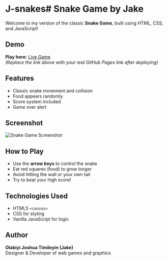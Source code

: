 # J-snakes# Snake Game by Jake

Welcome to my version of the classic **Snake Game**, built using HTML, CSS, and JavaScript!

## Demo
**Play here:** [Live Game](https://your-username.github.io/your-repo-name/)  
*(Replace the link above with your real GitHub Pages link after deploying)*

## Features
- Classic snake movement and collision
- Food appears randomly
- Score system included
- Game over alert

## Screenshot
![Snake Game Screenshot](https://via.placeholder.com/400x300?text=Snake+Game+Screenshot)

## How to Play
- Use the **arrow keys** to control the snake
- Eat red squares (food) to grow longer
- Avoid hitting the wall or your own tail
- Try to beat your high score!

## Technologies Used
- HTML5 `<canvas>`
- CSS for styling
- Vanilla JavaScript for logic

## Author
**Olabiyi Joshua Timileyin (Jake)**  
Designer & Developer of web games and graphics
